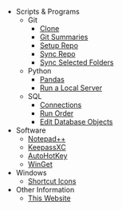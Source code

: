 <!-- docs/_sidebar.md -->
- Scripts & Programs
  - Git
    - [Clone](/Scripts&Programs/Git/Clone%20Repo.md)
    - [Git Summaries](/Scripts&Programs/Git/Git%20Summaries.md)
    - [Setup Repo](/Scripts&Programs/Git/Setup%20Repo.md)
    - [Sync Repo](/Scripts&Programs/Git/Sync%20Repo.md)
    - [Sync Selected Folders](/Scripts&Programs/Git/Sync%20with%20selected%20folders.md)
  - Python
    - [Pandas](/Scripts&Programs/Python/Pandas.md)
    - [Run a Local Server](/Scripts&Programs/Python/Run%20Server.md)
  - SQL
    - [Connections](/Scripts&Programs/SQL/Connections.md)
    - [Run Order](/Scripts&Programs/SQL/'SQL%20Run%20Order.md')
    - [Edit Database Objects](/Scripts&Programs/'SQL/Edit%20database%20Objects.md')
- Software
    - [Notepad++](/Software/Notepad++.md)
    - [KeepassXC](/Software/KeepassXC.md)
    - [AutoHotKey](/Software/AutoHotkey.md)
    - [WinGet](/Software/winget.md)
- Windows
  - [Shortcut Icons](/Windows/Windows_icon_dll_files.md)
- Other Information
  - [This Website](Website.md)

